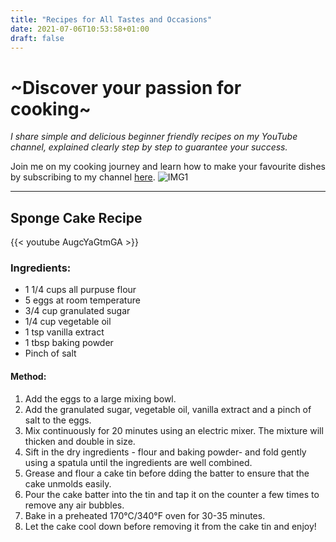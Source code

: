 ```yaml
---
title: "Recipes for All Tastes and Occasions"
date: 2021-07-06T10:53:58+01:00
draft: false
---
```


<h1> ~Discover your passion for cooking~ </h1>

*I share simple and delicious beginner friendly recipes on my YouTube channel, explained clearly step by step to guarantee your success.*

Join me on my cooking journey and learn how to make your favourite dishes by subscribing to my channel [here](https://www.youtube.com/channel/UCmWBx7zDJEplbd4Lo_y1M0g).
![IMG1](IMG1.jpg)

---------------------------

## Sponge Cake Recipe
{{< youtube AugcYaGtmGA >}}

### Ingredients:
- 1 1/4 cups all purpuse flour
- 5 eggs at room temperature
- 3/4 cup granulated sugar
- 1/4 cup vegetable oil
- 1 tsp vanilla extract
- 1 tbsp baking powder
- Pinch of salt

#### Method:
1. Add the eggs to a large mixing bowl.
2. Add the granulated sugar, vegetable oil, vanilla extract and a pinch of salt to the eggs.
3. Mix continuously for 20 minutes using an electric mixer. The mixture will thicken and double in size.
4. Sift in the dry ingredients - flour and baking powder- and fold gently using a spatula until the ingredients are well combined.
5. Grease and flour a cake tin before dding the batter to ensure that the cake unmolds easily.
6. Pour the cake batter into the tin and tap it on the counter a few times to remove any air bubbles.
7. Bake in a preheated 170°C/340°F oven for 30-35 minutes.
8. Let the cake cool down before removing it from the cake tin and enjoy!